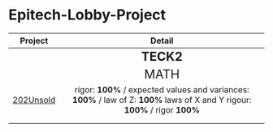# Epitech-Lobby-Project

|Project	|Detail   	|
|:--:	|:-:	|
|       | <font size="5"> **TECK2**</font> |
|       |  <font size="5"> MATH</font> |
|[202Unsold](https://github.com/Tom-Hermann/202Unsold)       | rigor: **100%** / expected values and variances: **100%** / law of Z: **100%** laws of X and Y rigour: **100%** / rigor **100%**       |
|       |       |
|       |       |
